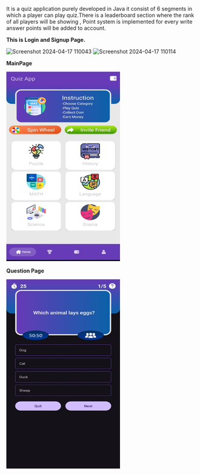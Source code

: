 It is a quiz application purely developed in Java it consist of 6 segments in which a player can play quiz.There is a leaderboard section where the rank of all players will be showing ,
Point system is implemented for every write answer points will be added to account.

**This is Login and Signup Page.**


![Screenshot 2024-04-17 110043](https://github.com/swayam0909/Quiz_GameApp/assets/94851545/25f929a2-78e2-40db-a88b-378e7450bb12)          ![Screenshot 2024-04-17 110114](https://github.com/swayam0909/Quiz_GameApp/assets/94851545/0a5537ec-3a02-4abd-a789-51a6884c3a1a)

**MainPage**

<img src="Mainpage.jpg" width="300" height="500">

**Question Page**

<img src="questionPage.jpg" width="300" height="500">

